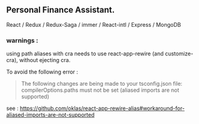 ## Personal Finance Assistant.
React / Redux / Redux-Saga / immer / React-intl / Express / MongoDB

### warnings :
using path aliases with cra needs to use react-app-rewire (and customize-cra), without ejecting cra.

To avoid the following error :
> The following changes are being made to your tsconfig.json file:
> compilerOptions.paths must not be set (aliased imports are not supported)
  
see : https://github.com/oklas/react-app-rewire-alias#workaround-for-aliased-imports-are-not-supported
